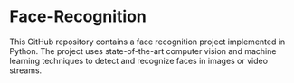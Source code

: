 # Face-Recognition
This GitHub repository contains a face recognition project implemented in Python. The project uses state-of-the-art computer vision and machine learning techniques to detect and recognize faces in images or video streams.
